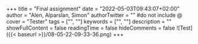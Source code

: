 +++
title = "Final assignment"
date = "2022-05-03T09:43:07+02:00"
author = "Alen, Alparslan, Simon"
authorTwitter = "" #do not include @
cover = "Tester"
tags = ["", ""]
keywords = ["", ""]
description = ""
showFullContent = false
readingTime = false
hideComments = false
![Test]({{< baseurl >}}/08-05-22-09-33-36.png)
+++
